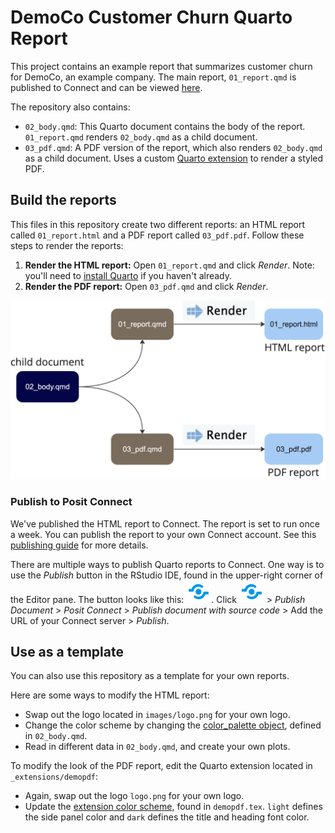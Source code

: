 # DemoCo Customer Churn Quarto Report

This project contains an example report that summarizes customer churn for DemoCo, an example company. The main report, `01_report.qmd` is published to Connect and can be viewed [here](https://colorado.posit.co/rsc/demoCo-churn/).

The repository also contains:

-   `02_body.qmd`: This Quarto document contains the body of the report. `01_report.qmd` renders `02_body.qmd` as a child document.
-   `03_pdf.qmd`: A PDF version of the report, which also renders `02_body.qmd` as a child document. Uses a custom [Quarto extension](https://github.com/rstudio/demo-co-quarto-report/tree/main/_extensions/demopdf) to render a styled PDF.

## Build the reports

This files in this repository create two different reports: an HTML report called `01_report.html` and a PDF report called `03_pdf.pdf`. Follow these steps to render the reports:

1.  **Render the HTML report:** Open `01_report.qmd` and click *Render*. Note: you'll need to [install Quarto](https://quarto.org/docs/get-started/) if you haven't already.
2.  **Render the PDF report:** Open `03_pdf.qmd` and click *Render*.

![](images/diagram.png)

### Publish to Posit Connect

We've published the HTML report to Connect. The report is set to run once a week. You can publish the report to your own Connect account. See this [publishing guide](https://quarto.org/docs/publishing/rstudio-connect.html) for more details.

There are multiple ways to publish Quarto reports to Connect. One way is to use the *Publish* button in the RStudio IDE, found in the upper-right corner of the Editor pane. The button looks like this: ![](images/publish-button.png). Click ![](images/publish-button.png) \> *Publish Document* \> *Posit Connect* \> *Publish document with source code* \> Add the URL of your Connect server \> *Publish*.

## Use as a template

You can also use this repository as a template for your own reports.

Here are some ways to modify the HTML report:

-   Swap out the logo located in `images/logo.png` for your own logo.
-   Change the color scheme by changing the [color_palette object](https://github.com/rstudio/demo-co-quarto-report/blob/587c5eb6c543aaf9e7702ec3f0ab6ce2fb77476e/02_body.qmd#L11), defined in `02_body.qmd`.
-   Read in different data in `02_body.qmd`, and create your own plots.

To modify the look of the PDF report, edit the Quarto extension located in `_extensions/demopdf`:

-   Again, swap out the logo `logo.png` for your own logo.
-   Update the [extension color scheme](https://github.com/rstudio/demo-co-quarto-report/blob/587c5eb6c543aaf9e7702ec3f0ab6ce2fb77476e/_extensions/demopdf/demopdf.tex#L15), found in `demopdf.tex`. `light` defines the side panel color and `dark` defines the title and heading font color.
